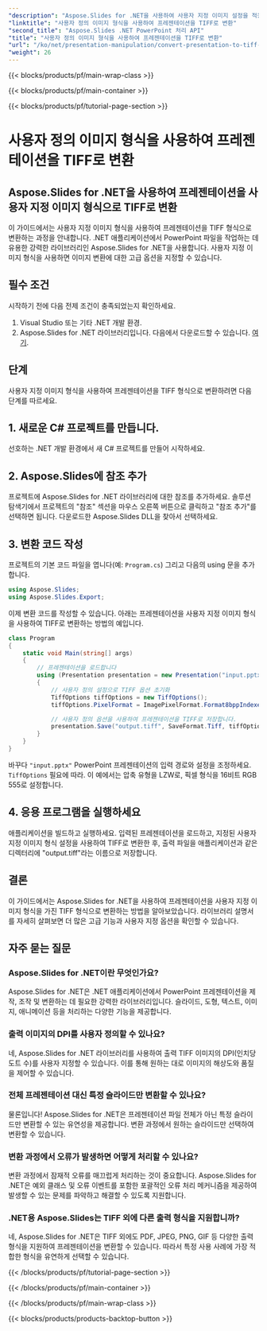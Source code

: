 ```yaml
---
"description": "Aspose.Slides for .NET을 사용하여 사용자 지정 이미지 설정을 적용하여 프레젠테이션을 TIFF로 변환하는 방법을 알아보세요. 코드 예제가 포함된 단계별 가이드입니다."
"linktitle": "사용자 정의 이미지 형식을 사용하여 프레젠테이션을 TIFF로 변환"
"second_title": "Aspose.Slides .NET PowerPoint 처리 API"
"title": "사용자 정의 이미지 형식을 사용하여 프레젠테이션을 TIFF로 변환"
"url": "/ko/net/presentation-manipulation/convert-presentation-to-tiff-with-custom-image-format/"
"weight": 26
---
```


{{< blocks/products/pf/main-wrap-class >}}

{{< blocks/products/pf/main-container >}}

{{< blocks/products/pf/tutorial-page-section >}}

# 사용자 정의 이미지 형식을 사용하여 프레젠테이션을 TIFF로 변환


## Aspose.Slides for .NET을 사용하여 프레젠테이션을 사용자 지정 이미지 형식으로 TIFF로 변환

이 가이드에서는 사용자 지정 이미지 형식을 사용하여 프레젠테이션을 TIFF 형식으로 변환하는 과정을 안내합니다. .NET 애플리케이션에서 PowerPoint 파일을 작업하는 데 유용한 강력한 라이브러리인 Aspose.Slides for .NET을 사용합니다. 사용자 지정 이미지 형식을 사용하면 이미지 변환에 대한 고급 옵션을 지정할 수 있습니다.

## 필수 조건

시작하기 전에 다음 전제 조건이 충족되었는지 확인하세요.

1. Visual Studio 또는 기타 .NET 개발 환경.
2. Aspose.Slides for .NET 라이브러리입니다. 다음에서 다운로드할 수 있습니다. [여기](https://downloads.aspose.com/slides/net).

## 단계

사용자 지정 이미지 형식을 사용하여 프레젠테이션을 TIFF 형식으로 변환하려면 다음 단계를 따르세요.

## 1. 새로운 C# 프로젝트를 만듭니다.

선호하는 .NET 개발 환경에서 새 C# 프로젝트를 만들어 시작하세요.

## 2. Aspose.Slides에 참조 추가

프로젝트에 Aspose.Slides for .NET 라이브러리에 대한 참조를 추가하세요. 솔루션 탐색기에서 프로젝트의 "참조" 섹션을 마우스 오른쪽 버튼으로 클릭하고 "참조 추가"를 선택하면 됩니다. 다운로드한 Aspose.Slides DLL을 찾아서 선택하세요.

## 3. 변환 코드 작성

프로젝트의 기본 코드 파일을 엽니다(예: `Program.cs`) 그리고 다음의 using 문을 추가합니다.

```csharp
using Aspose.Slides;
using Aspose.Slides.Export;
```

이제 변환 코드를 작성할 수 있습니다. 아래는 프레젠테이션을 사용자 지정 이미지 형식을 사용하여 TIFF로 변환하는 방법의 예입니다.

```csharp
class Program
{
    static void Main(string[] args)
    {
        // 프레젠테이션을 로드합니다
        using (Presentation presentation = new Presentation("input.pptx"))
        {
            // 사용자 정의 설정으로 TIFF 옵션 초기화
            TiffOptions tiffOptions = new TiffOptions();
            tiffOptions.PixelFormat = ImagePixelFormat.Format8bppIndexed;

            // 사용자 정의 옵션을 사용하여 프레젠테이션을 TIFF로 저장합니다.
            presentation.Save("output.tiff", SaveFormat.Tiff, tiffOptions);
        }
    }
}
```

바꾸다 `"input.pptx"` PowerPoint 프레젠테이션의 입력 경로와 설정을 조정하세요. `TiffOptions` 필요에 따라. 이 예에서는 압축 유형을 LZW로, 픽셀 형식을 16비트 RGB 555로 설정합니다.

## 4. 응용 프로그램을 실행하세요

애플리케이션을 빌드하고 실행하세요. 입력된 프레젠테이션을 로드하고, 지정된 사용자 지정 이미지 형식 설정을 사용하여 TIFF로 변환한 후, 출력 파일을 애플리케이션과 같은 디렉터리에 "output.tiff"라는 이름으로 저장합니다.

## 결론

이 가이드에서는 Aspose.Slides for .NET을 사용하여 프레젠테이션을 사용자 지정 이미지 형식을 가진 TIFF 형식으로 변환하는 방법을 알아보았습니다. 라이브러리 설명서를 자세히 살펴보면 더 많은 고급 기능과 사용자 지정 옵션을 확인할 수 있습니다.

## 자주 묻는 질문

### Aspose.Slides for .NET이란 무엇인가요?

Aspose.Slides for .NET은 .NET 애플리케이션에서 PowerPoint 프레젠테이션을 제작, 조작 및 변환하는 데 필요한 강력한 라이브러리입니다. 슬라이드, 도형, 텍스트, 이미지, 애니메이션 등을 처리하는 다양한 기능을 제공합니다.

### 출력 이미지의 DPI를 사용자 정의할 수 있나요?

네, Aspose.Slides for .NET 라이브러리를 사용하여 출력 TIFF 이미지의 DPI(인치당 도트 수)를 사용자 지정할 수 있습니다. 이를 통해 원하는 대로 이미지의 해상도와 품질을 제어할 수 있습니다.

### 전체 프레젠테이션 대신 특정 슬라이드만 변환할 수 있나요?

물론입니다! Aspose.Slides for .NET은 프레젠테이션 파일 전체가 아닌 특정 슬라이드만 변환할 수 있는 유연성을 제공합니다. 변환 과정에서 원하는 슬라이드만 선택하여 변환할 수 있습니다.

### 변환 과정에서 오류가 발생하면 어떻게 처리할 수 있나요?

변환 과정에서 잠재적 오류를 매끄럽게 처리하는 것이 중요합니다. Aspose.Slides for .NET은 예외 클래스 및 오류 이벤트를 포함한 포괄적인 오류 처리 메커니즘을 제공하여 발생할 수 있는 문제를 파악하고 해결할 수 있도록 지원합니다.

### .NET용 Aspose.Slides는 TIFF 외에 다른 출력 형식을 지원합니까?

네, Aspose.Slides for .NET은 TIFF 외에도 PDF, JPEG, PNG, GIF 등 다양한 출력 형식을 지원하여 프레젠테이션을 변환할 수 있습니다. 따라서 특정 사용 사례에 가장 적합한 형식을 유연하게 선택할 수 있습니다.

{{< /blocks/products/pf/tutorial-page-section >}}

{{< /blocks/products/pf/main-container >}}

{{< /blocks/products/pf/main-wrap-class >}}

{{< blocks/products/products-backtop-button >}}